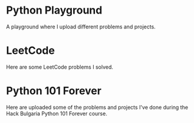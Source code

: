 # Python Playground
A playground where I upload different problems and projects.

# LeetCode
Here are some LeetCode problems I solved.

# Python 101 Forever
Here are uploaded some of the problems and projects I've done during the Hack Bulgaria Python 101 Forever course.

